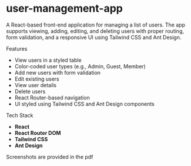# user-management-app
A React-based front-end application for managing a list of users. The app supports viewing, adding, editing, and deleting users with proper routing, form validation, and a responsive UI using Tailwind CSS and Ant Design.


Features

- View users in a styled table
- Color-coded user types (e.g., Admin, Guest, Member)
- Add new users with form validation
- Edit existing users
- View user details
- Delete users
- React Router-based navigation
- UI styled using Tailwind CSS and Ant Design components

Tech Stack

- **React**
- **React Router DOM**
- **Tailwind CSS**
- **Ant Design**

Screenshots are provided in the pdf

